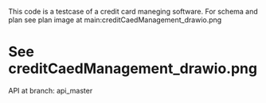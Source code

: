 This code is a testcase of a credit card maneging software.
For schema and plan see plan image at main:creditCaedManagement_drawio.png
# See creditCaedManagement_drawio.png

API at branch: api_master
